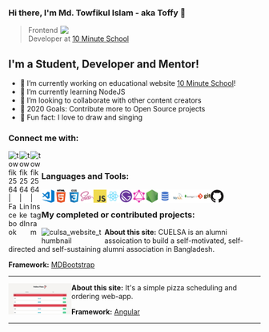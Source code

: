### Hi there, I'm Md. Towfikul Islam - aka Toffy 👋

[<img align="right" width="400" src="https://github-readme-stats.vercel.app/api?username=towfik2564&show_icons=true"/>](https://github.com/towfik2564)

> Frontend Developer at [10 Minute School](https://www.10minuteschool.com)

## I'm a Student, Developer and Mentor!

- 🔭 I’m currently working on educational website [10 Minute School][website]!
- 🌱 I’m currently learning NodeJS
- 👯 I’m looking to collaborate with other content creators
- 🥅 2020 Goals: Contribute more to Open Source projects
- 🤣 Fun fact: I love to draw and singing 

### Connect me with:

[<img align="left" alt="towfik2564 | Facebook" width="22px" src="https://cdn.jsdelivr.net/npm/simple-icons@v3/icons/facebook.svg" />][facebook]
[<img align="left" alt="towfik2564 | LinkedIn" width="22px" src="https://cdn.jsdelivr.net/npm/simple-icons@v3/icons/linkedin.svg" />][linkedin]
[<img align="left" alt="towfik2564 | Instagram" width="22px" src="https://cdn.jsdelivr.net/npm/simple-icons@v3/icons/instagram.svg" />][instagram]

<br />

### Languages and Tools:

<img align="left" alt="Visual Studio Code" width="26px" src="https://raw.githubusercontent.com/github/explore/80688e429a7d4ef2fca1e82350fe8e3517d3494d/topics/visual-studio-code/visual-studio-code.png" />
<img align="left" alt="HTML5" width="26px" src="https://raw.githubusercontent.com/github/explore/80688e429a7d4ef2fca1e82350fe8e3517d3494d/topics/html/html.png" />
<img align="left" alt="CSS3" width="26px" src="https://raw.githubusercontent.com/github/explore/80688e429a7d4ef2fca1e82350fe8e3517d3494d/topics/css/css.png" />
<img align="left" alt="Sass" width="26px" src="https://raw.githubusercontent.com/github/explore/80688e429a7d4ef2fca1e82350fe8e3517d3494d/topics/sass/sass.png" />
<img align="left" alt="JavaScript" width="26px" src="https://raw.githubusercontent.com/github/explore/80688e429a7d4ef2fca1e82350fe8e3517d3494d/topics/javascript/javascript.png" />
<img align="left" alt="React" width="26px" src="https://raw.githubusercontent.com/github/explore/80688e429a7d4ef2fca1e82350fe8e3517d3494d/topics/react/react.png" />
<img align="left" alt="Gatsby" width="26px" src="https://raw.githubusercontent.com/github/explore/e94815998e4e0713912fed477a1f346ec04c3da2/topics/gatsby/gatsby.png" />
<img align="left" alt="GraphQL" width="26px" src="https://raw.githubusercontent.com/github/explore/80688e429a7d4ef2fca1e82350fe8e3517d3494d/topics/graphql/graphql.png" />
<img align="left" alt="Node.js" width="26px" src="https://raw.githubusercontent.com/github/explore/80688e429a7d4ef2fca1e82350fe8e3517d3494d/topics/nodejs/nodejs.png" />
<img align="left" alt="SQL" width="26px" src="https://raw.githubusercontent.com/github/explore/80688e429a7d4ef2fca1e82350fe8e3517d3494d/topics/sql/sql.png" />
<img align="left" alt="MySQL" width="26px" src="https://raw.githubusercontent.com/github/explore/80688e429a7d4ef2fca1e82350fe8e3517d3494d/topics/mysql/mysql.png" />
<img align="left" alt="MongoDB" width="26px" src="https://raw.githubusercontent.com/github/explore/80688e429a7d4ef2fca1e82350fe8e3517d3494d/topics/mongodb/mongodb.png" />
<img align="left" alt="Git" width="26px" src="https://raw.githubusercontent.com/github/explore/80688e429a7d4ef2fca1e82350fe8e3517d3494d/topics/git/git.png" />
<img align="left" alt="GitHub" width="26px" src="https://raw.githubusercontent.com/github/explore/78df643247d429f6cc873026c0622819ad797942/topics/github/github.png" />

<br />

### My completed or contributed projects:

[<img align="left" alt="culsa_website_thumbnail" title="click to visit cuelsa website" width="25%" src="./assets/my_projects/images/cuelsa_website_codeforfood.png" />][cuelsa] 

**About this site:** CUELSA is an alumni assoication to build a self-motivated, self-directed and self-sustaining alumni association in Bangladesh. 

**Framework:** [MDBootstrap](https://mdbootstrap.com/)

-----

[<img align="left" alt="pedros_pizza_app_thumbnail" title="click to play video" width="25%" src="./assets/my_projects/images/pedros_pizza_angular_webapp_codeforfood_landscapemode.png" />][pedros_pizza] 

**About this site:** It's a simple pizza scheduling and ordering web-app.

**Framework:** [Angular](https://angular.io/)

-----

[facebook]: https://www.facebook.com/towfikul.islam1/
[website]: https://10minuteschool.com
[instagram]: https://www.instagram.com/towfik_2564/
[linkedin]: https://linkedin.com/in/towfikul-islam
[cuelsa]: http://cuelsa.org/
[pedros_pizza]: https://drive.google.com/file/d/1z473GNFgoJKU0XYxLsGM6bDfWF7gIqBP/preview